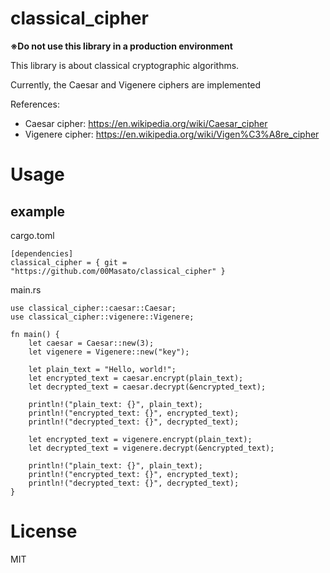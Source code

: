 # classical_cipher

**※Do not use this library in a production environment**

This library is about classical cryptographic algorithms.

Currently, the Caesar and Vigenere ciphers are implemented

References:
- Caesar cipher: https://en.wikipedia.org/wiki/Caesar_cipher
- Vigenere cipher: https://en.wikipedia.org/wiki/Vigen%C3%A8re_cipher

# Usage
## example
cargo.toml
```
[dependencies]
classical_cipher = { git = "https://github.com/00Masato/classical_cipher" }
```

main.rs
```
use classical_cipher::caesar::Caesar;
use classical_cipher::vigenere::Vigenere;

fn main() {
    let caesar = Caesar::new(3);
    let vigenere = Vigenere::new("key");

    let plain_text = "Hello, world!";
    let encrypted_text = caesar.encrypt(plain_text);
    let decrypted_text = caesar.decrypt(&encrypted_text);

    println!("plain_text: {}", plain_text);
    println!("encrypted_text: {}", encrypted_text);
    println!("decrypted_text: {}", decrypted_text);

    let encrypted_text = vigenere.encrypt(plain_text);
    let decrypted_text = vigenere.decrypt(&encrypted_text);

    println!("plain_text: {}", plain_text);
    println!("encrypted_text: {}", encrypted_text);
    println!("decrypted_text: {}", decrypted_text);
}
```
# License
MIT